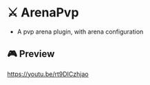 # ⚔️ ArenaPvp
* A pvp arena plugin, with arena configuration

## 🎮 Preview
https://youtu.be/rt9DICzhjao
